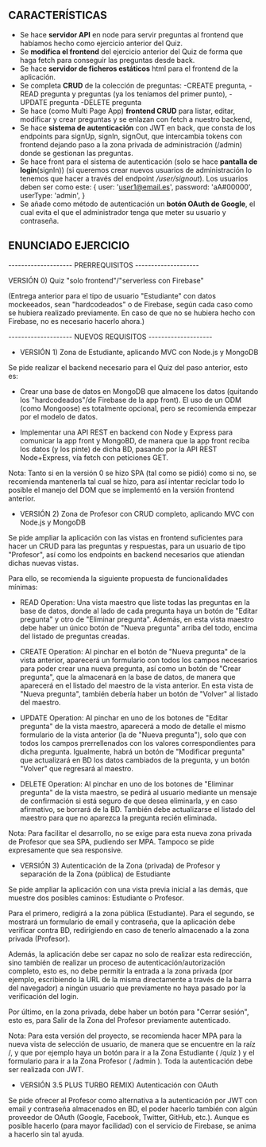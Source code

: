 ## CARACTERÍSTICAS

- Se hace **servidor API** en node para servir preguntas al frontend que habíamos hecho como ejercicio anterior del Quiz.
- Se **modifica el frontend** del ejercicio anterior del Quiz de forma que haga fetch para conseguir las preguntas desde back.
- Se hace **servidor de ficheros estáticos** html para el frontend de la aplicación.
- Se completa **CRUD** de la colección de preguntas:
  -CREATE pregunta,
  -READ pregunta y preguntas (ya los teníamos del primer punto),
  -UPDATE pregunta
  -DELETE pregunta
- Se hace (como Multi Page App) **frontend CRUD** para listar, editar, modificar y crear preguntas y se enlazan con fetch a nuestro backend,
- Se hace **sistema de autenticación** con JWT en back, que consta de los endpoints para signUp, signIn, signOut, que intercambia tokens con frontend dejando paso a la zona privada de administración (/admin) donde se gestionan las preguntas.
- Se hace front para el sistema de autenticación (solo se hace **pantalla de login**(signIn)) (si queremos crear nuevos usuarios de administración lo tenemos que hacer a través del endpoint _/user/signout_). Los usuarios deben ser como este:
  {
  user: 'user1@email.es',
  password: 'aA#00000',
  userType: 'admin',
  }
- Se añade como método de autenticación un **botón OAuth de Google**, el cual evita el que el administrador tenga que meter su usuario y contraseña.

## ENUNCIADO EJERCICIO

-------------------- PRERREQUISITOS --------------------

VERSIÓN 0) Quiz "solo frontend"/"serverless con Firebase"

(Entrega anterior para el tipo de usuario "Estudiante" con datos mockeeados, sean "hardcodeados" o de Firebase, según cada caso como se hubiera realizado previamente. En caso de que no se hubiera hecho con Firebase, no es necesario hacerlo ahora.)

-------------------- NUEVOS REQUISITOS --------------------

- VERSIÓN 1) Zona de Estudiante, aplicando MVC con Node.js y MongoDB

Se pide realizar el backend necesario para el Quiz del paso anterior, esto es:

- Crear una base de datos en MongoDB que almacene los datos (quitando los "hardcodeados"/de Firebase de la app front). El uso de un ODM (como Mongoose) es totalmente opcional, pero se recomienda empezar por el modelo de datos.

- Implementar una API REST en backend con Node y Express para comunicar la app front y MongoBD, de manera que la app front reciba los datos (y los pinte) de dicha BD, pasando por la API REST Node+Express, vía fetch con peticiones GET.

Nota: Tanto si en la versión 0 se hizo SPA (tal como se pidió) como si no, se recomienda mantenerla tal cual se hizo, para así intentar reciclar todo lo posible el manejo del DOM que se implementó en la versión frontend anterior.

- VERSIÓN 2) Zona de Profesor con CRUD completo, aplicando MVC con Node.js y MongoDB

Se pide ampliar la aplicación con las vistas en frontend suficientes para hacer un CRUD para las preguntas y respuestas, para un usuario de tipo "Profesor", así como los endpoints en backend necesarios que atiendan dichas nuevas vistas.

Para ello, se recomienda la siguiente propuesta de funcionalidades mínimas:

- READ Operation: Una vista maestro que liste todas las preguntas en la base de datos, donde al lado de cada pregunta haya un botón de "Editar pregunta" y otro de "Eliminar pregunta". Además, en esta vista maestro debe haber un único botón de "Nueva pregunta" arriba del todo, encima del listado de preguntas creadas.

- CREATE Operation: Al pinchar en el botón de "Nueva pregunta" de la vista anterior, aparecerá un formulario con todos los campos necesarios para poder crear una nueva pregunta, así como un botón de "Crear pregunta", que la almacenará en la base de datos, de manera que aparecerá en el listado del maestro de la vista anterior. En esta vista de "Nueva pregunta", también debería haber un botón de "Volver" al listado del maestro.

- UPDATE Operation: Al pinchar en uno de los botones de "Editar pregunta" de la vista maestro, aparecerá a modo de detalle el mismo formulario de la vista anterior (la de "Nueva pregunta"), solo que con todos los campos prerrellenados con los valores correspondientes para dicha pregunta. Igualmente, habrá un botón de "Modificar pregunta" que actualizará en BD los datos cambiados de la pregunta, y un botón "Volver" que regresará al maestro.

- DELETE Operation: Al pinchar en uno de los botones de "Eliminar pregunta" de la vista maestro, se pedirá al usuario mediante un mensaje de confirmación si está seguro de que desea eliminarla, y en caso afirmativo, se borrará de la BD. También debe actualizarse el listado del maestro para que no aparezca la pregunta recién eliminada.

Nota: Para facilitar el desarrollo, no se exige para esta nueva zona privada de Profesor que sea SPA, pudiendo ser MPA. Tampoco se pide expresamente que sea responsive.

- VERSIÓN 3) Autenticación de la Zona (privada) de Profesor y separación de la Zona (pública) de Estudiante

Se pide ampliar la aplicación con una vista previa inicial a las demás, que muestre dos posibles caminos: Estudiante o Profesor.

Para el primero, redigirá a la zona pública (Estudiante). Para el segundo, se mostrará un formulario de email y contraseña, que la aplicación debe verificar contra BD, redirigiendo en caso de tenerlo almacenado a la zona privada (Profesor).

Además, la aplicación debe ser capaz no solo de realizar esta redirección, sino también de realizar un proceso de autenticación/autorización completo, esto es, no debe permitir la entrada a la zona privada (por ejemplo, escribiendo la URL de la misma directamente a través de la barra del navegador) a ningún usuario que previamente no haya pasado por la verificación del login.

Por último, en la zona privada, debe haber un botón para "Cerrar sesión", esto es, para Salir de la Zona del Profesor previamente autenticado.

Nota: Para esta versión del proyecto, se recomienda hacer MPA para la nueva vista de selección de usuario, de manera que se encuentre en la raíz /, y que por ejemplo haya un botón para ir a la Zona Estudiante ( /quiz ) y el formulario para ir a la Zona Profesor ( /admin ). Toda la autenticación debe ser realizada con JWT.

- VERSIÓN 3.5 PLUS TURBO REMIX) Autenticación con OAuth

Se pide ofrecer al Profesor como alternativa a la autenticación por JWT con email y contraseña almacenados en BD, el poder hacerlo también con algún proveedor de OAuth (Google, Facebook, Twitter, GitHub, etc.). Aunque es posible hacerlo (para mayor facilidad) con el servicio de Firebase, se anima a hacerlo sin tal ayuda.
